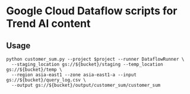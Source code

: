 # Google Cloud Dataflow scripts for Trend AI content

## Usage

```
python customer_sum.py --project $project --runner DataflowRunner \
  --staging_location gs://${bucket}/staging --temp_location gs://${bucket}/temp \
  --region asia-east1 --zone asia-east1-a --input gs://${bucket}/query_log.csv \
  --output gs://${bucket}/output/customer_sum/customer_sum
```

